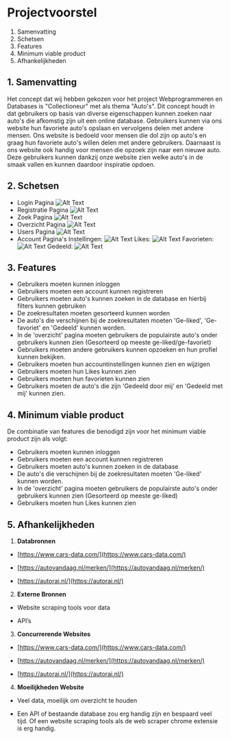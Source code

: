 # Projectvoorstel
 1. Samenvatting
 2. Schetsen
 3. Features
 4. Minimum viable product
 5. Afhankelijkheden

##  1. Samenvatting
Het concept dat wij hebben gekozen voor het project Webprogrammeren en Databases is "Collectioneur" met als thema "Auto's". Dit concept houdt in dat gebruikers op basis van diverse eigenschappen kunnen zoeken naar auto's die afkomstig zijn uit een online database. Gebruikers kunnen via ons website hun favoriete auto's opslaan en vervolgens delen met andere mensen. Ons website is bedoeld voor mensen die dol zijn op auto's en graag hun favoriete auto's willen delen met andere gebruikers. Daarnaast is ons website ook handig voor mensen die opzoek zijn naar een nieuwe auto. Deze gebruikers kunnen dankzij onze website zien welke auto's in de smaak vallen en kunnen daardoor inspiratie opdoen. 

 ## 2. Schetsen
 

 - Login Pagina
 ![Alt Text](https://user-images.githubusercontent.com/46563305/50993867-f6797a00-151a-11e9-9373-4f1c05da84d8.png)
 - Registratie Pagina
 ![Alt Text](https://user-images.githubusercontent.com/46563305/50993870-f7121080-151a-11e9-91cf-3ebd66b161ca.png)
 - Zoek Pagina
 ![Alt Text](https://user-images.githubusercontent.com/46563305/50993873-f7aaa700-151a-11e9-8af8-d0cbd6cd318e.png)
 - Overzicht Pagina
 ![Alt Text](https://user-images.githubusercontent.com/46563305/50993869-f7121080-151a-11e9-8d16-bc055f647401.png)
 - Users Pagina
 ![Alt Text](https://user-images.githubusercontent.com/46563305/50993872-f7121080-151a-11e9-9035-7f48e41c76e2.png)
 - Account Pagina's
 Instellingen: ![Alt Text](https://user-images.githubusercontent.com/46563305/50993865-f6797a00-151a-11e9-94a3-5b20e2e26238.png)
 Likes: ![Alt Text](https://user-images.githubusercontent.com/46563305/50993866-f6797a00-151a-11e9-87d5-428a922d17fe.png)
 Favorieten: ![Alt Text](https://user-images.githubusercontent.com/46563305/50993863-f6797a00-151a-11e9-9163-6dc7195cccf3.png)
 Gedeeld: ![Alt Text](https://user-images.githubusercontent.com/46563305/50993864-f6797a00-151a-11e9-9633-bf43d260868e.png)
 ## 3. Features

 - Gebruikers moeten kunnen inloggen
 - Gebruikers moeten een account kunnen registreren
 - Gebruikers moeten auto's kunnen zoeken in de database en hierbij filters kunnen gebruiken
 - De zoekresultaten moeten gesorteerd kunnen worden
 - De auto's die verschijnen bij de zoekresultaten moeten 'Ge-liked', 'Ge-favoriet' en 'Gedeeld' kunnen worden.
 - In de 'overzicht' pagina moeten gebruikers de populairste auto's onder gebruikers kunnen zien (Gesorteerd op meeste ge-liked/ge-favoriet)
 - Gebruikers moeten andere gebruikers kunnen opzoeken en hun profiel kunnen bekijken. 
 - Gebruikers moeten hun accountinstellingen kunnen zien en wijzigen
 - Gebruikers moeten hun Likes kunnen zien
 - Gebruikers moeten hun favorieten kunnen zien
 - Gebruikers moeten de auto's die zijn 'Gedeeld door mij' en 'Gedeeld met mij' kunnen zien.

 ## 4. Minimum viable product
De combinatie van features die benodigd zijn voor het minimum viable product zijn als volgt:
 - Gebruikers moeten kunnen inloggen
 - Gebruikers moeten een account kunnen registreren
 - Gebruikers moeten auto's kunnen zoeken in de database 
 - De auto's die verschijnen bij de zoekresultaten moeten 'Ge-liked' kunnen worden.
 - In de 'overzicht' pagina moeten gebruikers de populairste auto's onder gebruikers kunnen zien (Gesorteerd op meeste ge-liked)
 - Gebruikers moeten hun Likes kunnen zien


 ## 5. Afhankelijkheden
 

 1. **Databronnen**
 -   [https://www.cars-data.com/](https://www.cars-data.com/)
    
-   [https://autovandaag.nl/merken/](https://autovandaag.nl/merken/)
    
-   [https://autorai.nl/](https://autorai.nl/)
 2. **Externe Bronnen**
-   Website scraping tools voor data
    
-   API’s
 3. **Concurrerende Websites**
 -   [https://www.cars-data.com/](https://www.cars-data.com/)
    
-   [https://autovandaag.nl/merken/](https://autovandaag.nl/merken/)
    
-   [https://autorai.nl/](https://autorai.nl/)
 4. **Moeilijkheden Website**
 -   Veel data, moeilijk om overzicht te houden
    
-   Een API of bestaande database zou erg handig zijn en bespaard veel tijd. Of een website scraping tools als de web scraper chrome extensie is erg handig.
